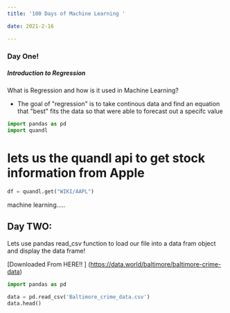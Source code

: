```yaml
---
title: '100 Days of Machine Learning '

date: 2021-2-16

---
```


### Day One!

##### Introduction to Regression

What is Regression and how is it used in Machine Learning?

- The goal of "regression" is to take continous data and find an equation that "best" fits the data so that were able to forecast out a specifc value

```python
import pandas as pd
import quandl
```

# lets us the quandl api to get stock information from Apple

```python
df = quandl.get("WIKI/AAPL")

```
machine learning.....


## Day TWO:


Lets use pandas read_csv function to load our file into a data fram object and display the data frame!

[Downloaded From HERE!! ] (https://data.world/baltimore/baltimore-crime-data)

```python
import pandas as pd

data = pd.read_csv('Baltimore_crime_data.csv') 
data.head()   

```

